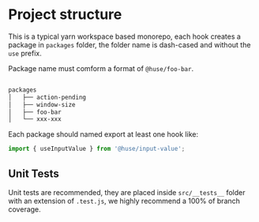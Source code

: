 # Project structure

This is a typical yarn workspace based monorepo, each hook creates a package in `packages` folder, the folder name is dash-cased and without the `use` prefix.

Package name must comform a format of `@huse/foo-bar`.

```bash

packages
│   ├── action-pending
│   ├── window-size
│   ├── foo-bar
│   └── xxx-xxx

```

Each package should named export at least one hook like:

```js
import { useInputValue } from '@huse/input-value';
```

## Unit Tests 
Unit tests are recommended, they are placed inside `src/__tests__` folder with an extension of `.test.js`, we highly recommend a 100% of branch coverage.